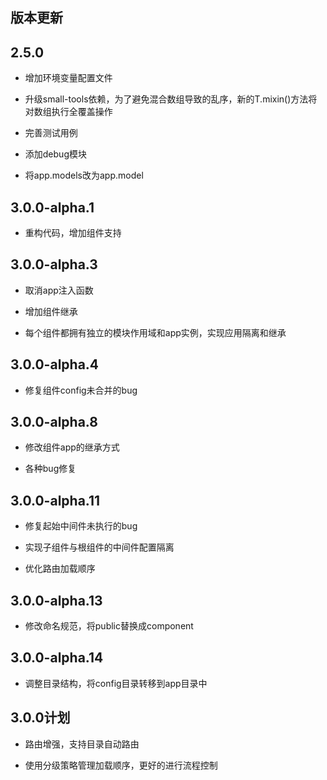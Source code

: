 ## 版本更新

## 2.5.0

* 增加环境变量配置文件

* 升级small-tools依赖，为了避免混合数组导致的乱序，新的T.mixin()方法将对数组执行全覆盖操作

* 完善测试用例

* 添加debug模块

* 将app.models改为app.model

## 3.0.0-alpha.1

* 重构代码，增加组件支持

## 3.0.0-alpha.3

* 取消app注入函数

* 增加组件继承

* 每个组件都拥有独立的模块作用域和app实例，实现应用隔离和继承

## 3.0.0-alpha.4

* 修复组件config未合并的bug


## 3.0.0-alpha.8

* 修改组件app的继承方式

* 各种bug修复

## 3.0.0-alpha.11

* 修复起始中间件未执行的bug

* 实现子组件与根组件的中间件配置隔离

* 优化路由加载顺序

## 3.0.0-alpha.13

* 修改命名规范，将public替换成component

## 3.0.0-alpha.14

* 调整目录结构，将config目录转移到app目录中


## 3.0.0计划

* 路由增强，支持目录自动路由

* 使用分级策略管理加载顺序，更好的进行流程控制

